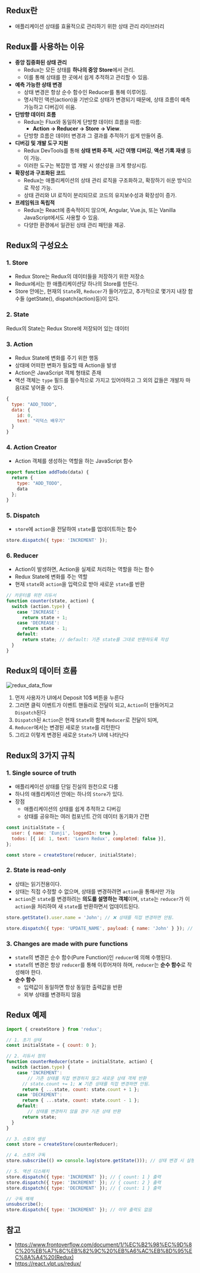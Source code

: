 ## Redux란

- 애플리케이션 상태를 효율적으로 관리하기 위한 상태 관리 라이브러리

## Redux를 사용하는 이유

- **중앙 집중화된 상태 관리**
    - Redux는 모든 상태를 **하나의 중앙 Store**에서 관리.
    - 이를 통해 상태를 한 곳에서 쉽게 추적하고 관리할 수 있음.
- **예측 가능한 상태 변경**
    - 상태 변경은 항상 순수 함수인 Reducer를 통해 이루어짐.
    - 명시적인 액션(action)을 기반으로 상태가 변경되기 때문에, 상태 흐름이 예측 가능하고 디버깅이 쉬움.
- **단방향 데이터 흐름**
    - Redux는 Flux와 동일하게 단방향 데이터 흐름을 따름:
        - **Action → Reducer → Store → View**.
    - 단방향 흐름은 데이터 변경과 그 결과를 추적하기 쉽게 만들어 줌.
- **디버깅 및 개발 도구 지원**
    - Redux DevTools를 통해 **상태 변화 추적**, **시간 여행 디버깅**, **액션 기록 재생** 등이 가능.
    - 이러한 도구는 복잡한 앱 개발 시 생산성을 크게 향상시킴.
- **확장성과 구조화된 코드**
    - Redux는 애플리케이션의 상태 관리 로직을 구조화하고, 확장하기 쉬운 방식으로 작성 가능.
    - 상태 관리와 UI 로직이 분리되므로 코드의 유지보수성과 확장성이 증가.
- **프레임워크 독립적**
    - Redux는 React에 종속적이지 않으며, Angular, Vue.js, 또는 Vanilla JavaScript에서도 사용할 수 있음.
    - 다양한 환경에서 일관된 상태 관리 패턴을 제공.

## Redux의 구성요소

### 1. Store

- Redux Store는 Redux의 데이터들을 저장하기 위한 저장소
- Redux에서는 한 애플리케이션당 하나의 Store를 만든다.
- Store 안에는, 현재의 `State`와, `Reducer`가 들어가있고, 추가적으로 몇가지 내장 함수들 (getState(), dispatch(action)등)이 있다.

### 2. State

Redux의 State는 Redux Store에 저장되어 있는 데이터

### 3. Action

- Redux State에 변화를 주기 위한 행동
- 상태에 어떠한 변화가 필요할 때 Action을 발생
- Action은 JavaScript 객체 형태로 존재
- 액션 객체는 `type` 필드를 필수적으로 가지고 있어야하고 그 외의 값들은 개발자 마음대로 넣어줄 수 있다.

```jsx
{
  type: "ADD_TODO",
  data: {
    id: 0,
    text: "리덕스 배우기"
  }
}
```

### 4. Action Creator

- Action 객체를 생성하는 역할을 하는 JavaScript 함수

```jsx
export function addTodo(data) {
  return {
    type: "ADD_TODO",
    data
  };
}
```

### 5. Dispatch

- `store`에 `action`을 전달하여 `state`를 업데이트하는 함수

```jsx
store.dispatch({ type: 'INCREMENT' });
```

### 6. Reducer

- Action이 발생하면, Action을 실제로 처리하는 역할을 하는 함수
- Redux State에 변화를 주는 역할
- 현재 `state`와 `action`을 입력으로 받아 새로운 `state`를 반환

```jsx
// 카운터를 위한 리듀서
function counter(state, action) {
  switch (action.type) {
    case 'INCREASE':
      return state + 1;
    case 'DECREASE':
      return state - 1;
    default:
      return state; // default: 기존 state를 그대로 반환하도록 작성
  }
}
```

## Redux의 데이터 흐름

![redux_data_flow](https://raw.githubusercontent.com/damdam6/fe-cs-study-2024/5ddfad95c52a510072bf378fe961c985f132c4d3/olrlozl/React-Redux/gif/redux_data_flow.gif)

1. 먼저 사용자가 UI에서 Deposit 10$ 버튼을 누른다
2. 그러면 클릭 이벤트가 이벤트 핸들러로 전달이 되고, `Action`이 만들어지고 `Dispatch`된다
3. `Dispatch`된 `Action`은 현재 `State`와 함께 `Reducer`로 전달이 되며,
4. `Reducer`에서는 변경된 새로운 `State`를 리턴한다
5. 그리고 이렇게 변경된 새로운 `State`가 UI에 나타난다

## Redux의 3가지 규칙

### 1. Single source of truth

- 애플리케이션 상태를 단일 진실의 원천으로 다룸
- 하나의 애플리케이션 안에는 하나의 `Store`가 있다.
- 장점
    - 애플리케이션의 상태를 쉽게 추적하고 디버깅
    - 상태를 공유하는 여러 컴포넌트 간의 데이터 동기화가 간편

```jsx
const initialState = {
  user: { name: 'Eunji', loggedIn: true },
  todos: [{ id: 1, text: 'Learn Redux', completed: false }],
};

const store = createStore(reducer, initialState);
```

### 2. State is read-only

- 상태는 읽기전용이다.
- 상태는 직접 수정할 수 없으며, 상태를 변경하려면 `action`을 통해서만 가능
- `action`은 `state`를 변경하려는 **의도를 설명하는 객체**이며, `state`는 `reducer`가 이 `action`을 처리하여 새 `state`를 반환하면서 업데이트된다.

```jsx
store.getState().user.name = 'John'; // ❌ 상태를 직접 변경하면 안됨.

store.dispatch({ type: 'UPDATE_NAME', payload: { name: 'John' } }); // ⭕️ action을 사용해서 상태 변경해야함
```

### 3. Changes are made with pure functions

- `state`의 변경은 순수 함수(Pure Function)인 `reducer`에 의해 수행된다.
- `state`의 변경은 항상 `reducer`를 통해 이루어져야 하며, `reducer`는 **순수 함수**로 작성해야 한다.
- **순수 함수**
    - 입력값이 동일하면 항상 동일한 출력값을 반환
    - 외부 상태를 변경하지 않음

## Redux 예제

```jsx
import { createStore } from 'redux';

// 1. 초기 상태
const initialState = { count: 0 };

// 2. 리듀서 정의
function counterReducer(state = initialState, action) {
  switch (action.type) {
    case 'INCREMENT':
	    // 기존 상태를 직접 변경하지 않고 새로운 상태 객체 반환
      // state.count += 1; ❌ 기존 상태를 직접 변경하면 안됨.
      return { ...state, count: state.count + 1 };
    case 'DECREMENT':
      return { ...state, count: state.count - 1 };
    default:
	    // 상태를 변경하지 않을 경우 기존 상태 반환
      return state;
  }
}

// 3. 스토어 생성
const store = createStore(counterReducer);

// 4. 스토어 구독
store.subscribe(() => console.log(store.getState())); // 상태 변경 시 실행될 콜백 함수 등록

// 5. 액션 디스패치
store.dispatch({ type: 'INCREMENT' }); // { count: 1 } 출력
store.dispatch({ type: 'INCREMENT' }); // { count: 2 } 출력
store.dispatch({ type: 'DECREMENT' }); // { count: 1 } 출력

// 구독 해제
unsubscribe();
store.dispatch({ type: 'INCREMENT' }); // 아무 출력도 없음

```

## 참고
- https://www.frontoverflow.com/document/1/%EC%B2%98%EC%9D%8C%20%EB%A7%8C%EB%82%9C%20%EB%A6%AC%EB%8D%95%EC%8A%A4%20(Redux)
- https://react.vlpt.us/redux/
